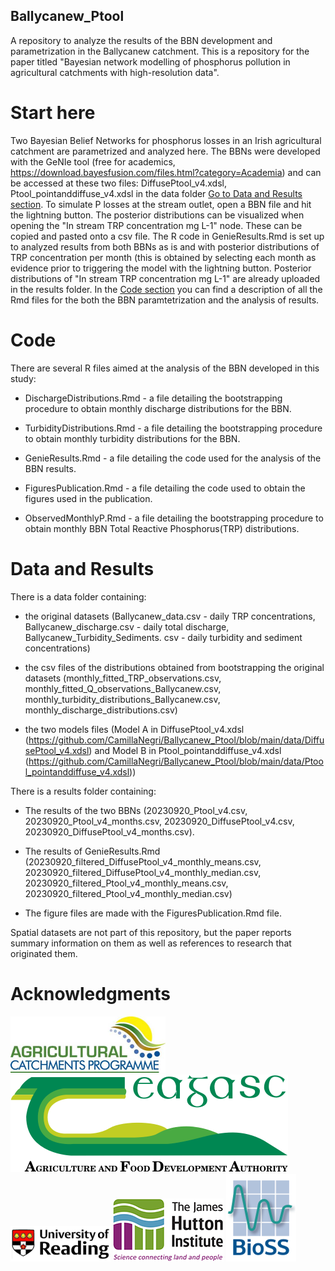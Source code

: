 ## Ballycanew_Ptool

A repository to analyze the results of the BBN development and parametrization in the Ballycanew catchment. This is a repository for the paper titled "Bayesian network modelling of phosphorus pollution in agricultural catchments with high-resolution data".

# Start here

Two Bayesian Belief Networks for phosphorus losses in an Irish agricultural catchment are parametrized and analyzed here. The BBNs were developed with the GeNIe tool (free for academics, https://download.bayesfusion.com/files.html?category=Academia) and can be accessed at these two files: DiffusePtool_v4.xdsl, Ptool_pointanddiffuse_v4.xdsl in the data folder [Go to Data and Results section](#data-and-results). To simulate P losses at the stream outlet, open a BBN file and hit the lightning button. The posterior distributions can be visualized when opening the "In stream TRP concentration mg L-1" node. These can be copied and pasted onto a csv file. The R code in GenieResults.Rmd is set up to analyzed results from both BBNs as is and with posterior distributions of TRP concentration per month (this is obtained by selecting each month as evidence prior to triggering the model with the lightning button. Posterior distributions of "In stream TRP concentration mg L-1" are already uploaded in the results folder. 
In the [Code section](#code)  you can find a description of all the Rmd files for the both the BBN paramtetrization and the analysis of results. 

# Code

There are several R files aimed at the analysis of the BBN developed in this study:

- DischargeDistributions.Rmd - a file detailing the bootstrapping procedure to obtain monthly discharge distributions for the BBN.

- TurbidityDistributions.Rmd - a file detailing the bootstrapping procedure to obtain monthly turbidity distributions for the BBN.

- GenieResults.Rmd - a file detailing the code used for the analysis of the BBN results.

- FiguresPublication.Rmd - a file detailing the code used to obtain the figures used in the publication.

- ObservedMonthlyP.Rmd - a file detailing the bootstrapping procedure to obtain monthly BBN Total Reactive Phosphorus(TRP) distributions.

# Data and Results

There is a data folder containing:
- the original datasets (Ballycanew_data.csv - daily TRP concentrations, Ballycanew_discharge.csv - daily total discharge, Ballycanew_Turbidity_Sediments. csv - daily turbidity and sediment concentrations)

- the csv files of the distributions obtained from bootstrapping the original datasets (monthly_fitted_TRP_observations.csv, monthly_fitted_Q_observations_Ballycanew.csv, monthly_turbidity_distributions_Ballycanew.csv, monthly_discharge_distributions.csv)

- the two models files (Model A in DiffusePtool_v4.xdsl (https://github.com/CamillaNegri/Ballycanew_Ptool/blob/main/data/DiffusePtool_v4.xdsl) and Model B in Ptool_pointanddiffuse_v4.xdsl (https://github.com/CamillaNegri/Ballycanew_Ptool/blob/main/data/Ptool_pointanddiffuse_v4.xdsl))

There is a results folder containing:
- The results of the two BBNs (20230920_Ptool_v4.csv, 20230920_Ptool_v4_months.csv, 20230920_DiffusePtool_v4.csv, 20230920_DiffusePtool_v4_months.csv).

- The results of GenieResults.Rmd (20230920_filtered_DiffusePtool_v4_monthly_means.csv, 20230920_filtered_DiffusePtool_v4_monthly_median.csv, 20230920_filtered_Ptool_v4_monthly_means.csv, 20230920_filtered_Ptool_v4_monthly_median.csv)

- The figure files are made with the FiguresPublication.Rmd file. 

Spatial datasets are not part of this repository, but the paper reports summary information on them as well as references to research that originated them.

# Acknowledgments

![Agricultural Catchments Programme logo](https://github.com/CamillaNegri/Ballycanew_Ptool/blob/main/Acknowledgments/ACP-logo.png)
![Teagasc- Agriculture and Food Development Authority logo](https://github.com/CamillaNegri/Ballycanew_Ptool/blob/main/Acknowledgments/logo-teagasc2x.png)
![University of Reading logo](https://github.com/CamillaNegri/Ballycanew_Ptool/blob/main/Acknowledgments/UoR_logo.png)
![The James Hutton Institute logo](https://github.com/CamillaNegri/Ballycanew_Ptool/blob/main/Acknowledgments/JHI_logo.jpg)
![Biomathemathics and Statistics Scotland (BioSS) logo](https://github.com/CamillaNegri/Ballycanew_Ptool/blob/main/Acknowledgments/BioSS_logo.png)
